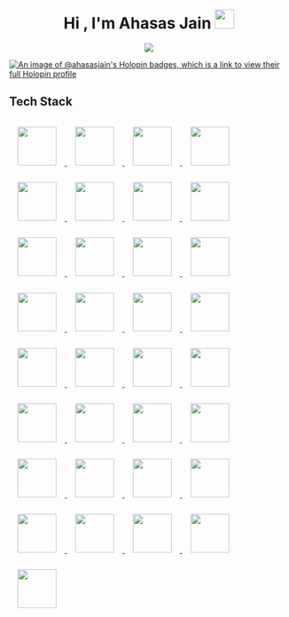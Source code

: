 <h1 align="center">Hi , I'm Ahasas Jain <img src="https://media.giphy.com/media/hvRJCLFzcasrR4ia7z/giphy.gif" width="35"></h1>
<p align="center">
  <a href="https://github.com/DenverCoder1/readme-typing-svg"><img src="https://readme-typing-svg.herokuapp.com?font=Time+New+Roman&color=%23C8BE25&size=30&center=true&vCenter=true&width=600&height=100&lines=Full+Stack+Developer;Open+Source+Contributor;Problem+Solver;Tech+Enthusiast;Software+Engineer;Competitive+Programmer;Always+learning"></a>
</p>




[![An image of @ahasasjain's Holopin badges, which is a link to view their full Holopin profile](https://holopin.me/ahasasjain)](https://holopin.io/@ahasasjain)


## Tech Stack
<div style="width: 100%;">
  <a href="https://www.javascript.com/" target="_blank">
    <img src="https://skillicons.dev/icons?i=js" style="width: 70px; margin: 15px;" />
  </a>
  <a href="https://reactjs.org/" target="_blank">
    <img src="https://skillicons.dev/icons?i=react" style="width: 70px; margin: 15px;" />
  </a>
  <a href="https://redux.js.org/" target="_blank">
    <img src="https://skillicons.dev/icons?i=redux" style="width: 70px; margin: 15px;" />
  </a>
  <a href="https://www.typescriptlang.org/" target="_blank">
    <img src="https://skillicons.dev/icons?i=ts" style="width: 70px; margin: 15px;" />
  </a>
  <a href="https://nextjs.org/" target="_blank">
    <img src="https://skillicons.dev/icons?i=nextjs" style="width: 70px; margin: 15px;" />
  </a>
  <a href="https://nodejs.org/" target="_blank">
    <img src="https://skillicons.dev/icons?i=nodejs" style="width: 70px; margin: 15px;" />
  </a>
  <a href="https://www.npmjs.com/" target="_blank">
    <img src="https://skillicons.dev/icons?i=npm" style="width: 70px; margin: 15px;" />
  </a>
  <a href="https://expressjs.com/" target="_blank">
    <img src="https://skillicons.dev/icons?i=express" style="width: 70px; margin: 15px;" />
  </a>
  <a href="https://www.mongodb.com/" target="_blank">
    <img src="https://skillicons.dev/icons?i=mongodb" style="width: 70px; margin: 15px;" />
  </a>
  <a href="https://www.mysql.com/" target="_blank">
    <img src="https://skillicons.dev/icons?i=mysql" style="width: 70px; margin: 15px;" />
  </a>
  <a href="https://vitejs.dev/" target="_blank">
    <img src="https://skillicons.dev/icons?i=vite" style="width: 70px; margin: 15px;" />
  </a>
  <a href="https://git-scm.com/" target="_blank">
    <img src="https://skillicons.dev/icons?i=git" style="width: 70px; margin: 15px;" />
  </a>
  <a href="https://github.com/" target="_blank">
    <img src="https://skillicons.dev/icons?i=github" style="width: 70px; margin: 15px;" />
  </a>
  <a href="https://www.java.com/" target="_blank">
    <img src="https://skillicons.dev/icons?i=java" style="width: 70px; margin: 15px;" />
  </a>
  <a href="https://developer.mozilla.org/en-US/docs/Web/HTML" target="_blank">
    <img src="https://skillicons.dev/icons?i=html" style="width: 70px; margin: 15px;" />
  </a>
  <a href="https://htmx.org/" target="_blank">
    <img src="https://skillicons.dev/icons?i=htmx" style="width: 70px; margin: 15px;" />
  </a>
  <a href="https://developer.mozilla.org/en-US/docs/Web/CSS" target="_blank">
    <img src="https://skillicons.dev/icons?i=css" style="width: 70px; margin: 15px;" />
  </a>
  <a href="https://jquery.com/" target="_blank">
    <img src="https://skillicons.dev/icons?i=jquery" style="width: 70px; margin: 15px;" />
  </a>
  <a href="https://getbootstrap.com/" target="_blank">
    <img src="https://skillicons.dev/icons?i=bootstrap" style="width: 70px; margin: 15px;" />
  </a>
  <a href="https://mui.com/" target="_blank">
    <img src="https://skillicons.dev/icons?i=materialui" style="width: 70px; margin: 15px;" />
  </a>
  <a href="https://yarnpkg.com/" target="_blank">
    <img src="https://skillicons.dev/icons?i=yarn" style="width: 70px; margin: 15px;" />
  </a>
  <a href="https://en.wikipedia.org/wiki/C_(programming_language)" target="_blank">
    <img src="https://skillicons.dev/icons?i=c" style="width: 70px; margin: 15px;" />
  </a>
  <a href="https://en.cppreference.com/w/" target="_blank">
    <img src="https://skillicons.dev/icons?i=cpp" style="width: 70px; margin: 15px;" />
  </a>
  <a href="https://www.gnu.org/software/bash/" target="_blank">
    <img src="https://skillicons.dev/icons?i=bash" style="width: 70px; margin: 15px;" />
  </a>
  <a href="https://www.linux.org/" target="_blank">
    <img src="https://skillicons.dev/icons?i=linux" style="width: 70px; margin: 15px;" />
  </a>
  <a href="https://ubuntu.com/" target="_blank">
    <img src="https://skillicons.dev/icons?i=ubuntu" style="width: 70px; margin: 15px;" />
  </a>
  <a href="https://www.python.org/" target="_blank">
    <img src="https://skillicons.dev/icons?i=py" style="width: 70px; margin: 15px;" />
  </a>
  <a href="https://www.anaconda.com/" target="_blank">
    <img src="https://skillicons.dev/icons?i=anaconda" style="width: 70px; margin: 15px;" />
  </a>
  <a href="https://www.docker.com/" target="_blank">
    <img src="https://skillicons.dev/icons?i=docker" style="width: 70px; margin: 15px;" />
  </a>
  <a href="https://www.postman.com/" target="_blank">
    <img src="https://skillicons.dev/icons?i=postman" style="width: 70px; margin: 15px;" />
  </a>
  <a href="https://www.arduino.cc/" target="_blank">
    <img src="https://skillicons.dev/icons?i=arduino" style="width: 70px; margin: 15px;" />
  </a>
  <a href="https://www.raspberrypi.org/" target="_blank">
    <img src="https://skillicons.dev/icons?i=raspberrypi" style="width: 70px; margin: 15px;" />
  </a>
  <a href="https://code.visualstudio.com/" target="_blank">
    <img src="https://skillicons.dev/icons?i=vscode" style="width: 70px; margin: 15px;" />
  </a>
</div>






